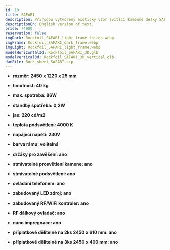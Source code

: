 ```yaml
---
id: 10
title: SAFARI
description: Přírodou vytvořený exotický vzor svítící kamenné desky SAFARI, je využíván designéry po celém světě, ke zvýraznění jedinečnosti jejich produktu. Stejně tak bude tato kamenná deska působit i ve Vašem interiéru.
descriptionEn: English version of text.
price: 74900
reservation: false
imgDark: Rockfoil_SAFARI_light_frame_thirds.webp
imgFrame: Rockfoil_SAFARI_dark_frame.webp
imgLight: Rockfoil_SAFARI_light_frame.webp
modelHorizontal3d: Rockfoil_SAFARI_3D.glb
modelVertical3d: Rockfoil_SAFARI_3D_vertical.glb
daeFile: Rock_sheet_SAFARI.zip
---
```

- **rozměr: 2450 x 1220 x 25 mm**
- **hmotnost: 40 kg**
- **max. spotreba: 86W**
- **standby spotřeba: 0,2W**
- **jas: 220 cd/m2**
- **teplota podsvětlení: 4000 K**
- **napájecí napěti: 230V**
- **barva rámu: volitelná**

- **držáky pro zavěšení: ano**
- **stmívatelné prosvětlení kamene: ano**
- **stmívatelné podsvětlení: ano**
- **ovládání telefonem: ano**
- **zabudovaný LED zdroj: ano**
- **zabudovaný RF/WiFi kontroler: ano**
- **RF dálkový ovladač: ano**
- **nano impregnace: ano**
- **příplatkově dělitelné na 2ks 2450 x 610 mm: ano**
- **příplatkově dělitelné na 3ks 2450 x 400 mm: ano**